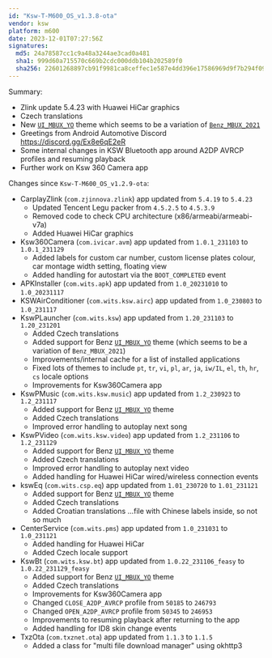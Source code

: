 ```yaml
---
id: "Ksw-T-M600_OS_v1.3.8-ota"
vendor: ksw
platform: m600
date: 2023-12-01T07:27:56Z
signatures:
  md5: 24a78587cc1c9a48a3244ae3cad0a481
  sha1: 999d60a715570c669b2cdc000ddb104b202589f0
  sha256: 22601268897cb91f9981ca8ceffec1e587e4dd396e17586969d9f7b294f09f83
---
```

Summary:
- Zlink update 5.4.23 with Huawei HiCar graphics
- Czech translations
- New [`UI_MBUX_YO`](/headunits/themes/ksw/ui_mbux_yo) theme which seems to be a variation of [`Benz_MBUX_2021`](/headunits/themes/ksw/benz_mbux_2021)
- Greetings from Android Automotive Discord https://discord.gg/Ex8e6qE2eR
- Some internal changes in KSW Bluetooth app around A2DP AVRCP profiles and resuming playback
- Further work on Ksw 360 Camera app

Changes since `Ksw-T-M600_OS_v1.2.9-ota`:
- CarplayZlink (`com.zjinnova.zlink`) app updated from `5.4.19` to `5.4.23`
  - Updated Tencent Legu packer from `4.5.2.5` to `4.5.3.9`
  - Removed code to check CPU architecture (x86/armeabi/armeabi-v7a)
  - Added Huawei HiCar graphics
- Ksw360Camera (`com.ivicar.avm`) app updated from `1.0.1_231103` to `1.0.1_231129`
  - Added labels for custom car number, custom license plates colour, car montage width setting, floating view
  - Added handling for autostart via the `BOOT_COMPLETED` event
- APKInstaller (`com.wits.apk`) app updated from `1.0_20231010` to `1.0_20231117`
- KSWAirConditioner (`com.wits.ksw.airc`) app updated from `1.0_230803` to `1.0_231117`
- KswPLauncher (`com.wits.ksw`) app updated from `1.20_231103` to `1.20_231201`
  - Added Czech translations
  - Added support for Benz [`UI_MBUX_YO`](/headunits/themes/ksw/ui_mbux_yo) theme (which seems to be a variation of `Benz_MBUX_2021`)
  - Improvements/internal cache for a list of installed applications
  - Fixed lots of themes to include `pt`, `tr`, `vi`, `pl`, `ar`, `ja`, `iw/IL`, `el`, `th`, `hr`, `cs` locale options
  - Improvements for Ksw360Camera app
- KswPMusic (`com.wits.ksw.music`) app updated from `1.2_230923` to `1.2_231117`
  - Added support for Benz [`UI_MBUX_YO`](/headunits/themes/ksw/ui_mbux_yo) theme
  - Added Czech translations
  - Improved error handling to autoplay next song
- KswPVideo (`com.wits.ksw.video`) app updated from `1.2_231106` to `1.2_231129`
  - Added support for Benz [`UI_MBUX_YO`](/headunits/themes/ksw/ui_mbux_yo) theme
  - Added Czech translations
  - Improved error handling to autoplay next video
  - Added handling for Huawei HiCar wired/wireless connection events
- kswEq (`com.wits.csp.eq`) app updated from `1.01_230720` to `1.01_231121`
  - Added support for Benz [`UI_MBUX_YO`](/headunits/themes/ksw/ui_mbux_yo) theme
  - Added Czech translations
  - Added Croatian translations …file with Chinese labels inside, so not so much
- CenterService (`com.wits.pms`) app updated from `1.0_231031` to `1.0_231121`
  - Added handling for Huawei HiCar
  - Added Czech locale support
- KswBt (`com.wits.ksw.bt`) app updated from `1.0.22_231106_feasy` to `1.0.22_231129_feasy`
  - Added support for Benz [`UI_MBUX_YO`](/headunits/themes/ksw/ui_mbux_yo) theme
  - Added Czech translations
  - Improvements for Ksw360Camera app
  - Changed `CLOSE_A2DP_AVRCP` profile from `50185` to `246793`
  - Changed `OPEN_A2DP_AVRCP` profile from `50345` to `246953`
  - Improvements to resuming playback after returning to the app
  - Added handling for ID8 skin change events
- TxzOta (`com.txznet.ota`) app updated from `1.1.3` to `1.1.5`
  - Added a class for "multi file download manager" using okhttp3
